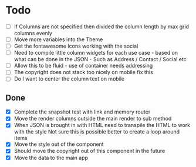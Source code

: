 # Todo

- [ ] If Columns are not specified then divided the column length by max grid columns evenly
- [ ] Move more variables into the Theme
- [ ] Get the fontawesome Icons working with the social
- [ ] Need to compile little column widgets for each use case - based on what can be done in the JSON
      - Such as Address / Contact / Social etc
- [ ] Allow this to be fluid - use of container needs addressing
- [ ] The copyright does not stack too nicely on mobile fix this
- [ ] Do I want to center the column text on mobile

## Done

- [X] Complete the snapshot test with link and memory router
- [X] Move the render columns outside the main render to sub method
- [X] When JSON is brought in with HTML need to transpile the HTML to work with the style
      Not sure this is possible better to create a loop around items
- [X] Move the style out of the component
- [X] Should move the copyright out of this component in the future
- [X] Move the data to the main app
